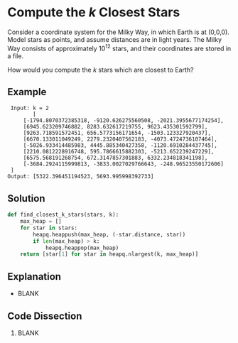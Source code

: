 # Compute the *k* Closest Stars
Consider a coordinate system for the Milky Way, in which Earth is at (0,0,0). Model stars as points, and assume distances are in light years. The Milky Way consists of approximately 10<sup>12</sup> stars, and their coordinates are stored in a file.

How would you compute the *k* stars which are closest to Earth?

## Example
```
 Input: k = 2
        [
     [-1794.8070372385318, -9120.626275560508, -2021.3955677174254],
     [6945.623209746882, 8283.632617219755, 9623.435301592799],
     [9263.718591572451, 656.5773156171654, -1503.123327920437],
     [6670.133011049249, 2279.2320407562183, -4073.4724736107464],
     [-5026.933414485983, 4445.885340427358, -1120.6910284437745],
     [2210.0812228916748, 595.7866615882303, -5213.652239247229],
     [6575.568191268754, 672.3147857301883, 6332.234818341198],
     [-3684.2924115999813, -3833.0027029766643, -248.96523550172606]
 ]
Output: [5322.396451194523, 5693.995998392733]
```

## Solution
```python
def find_closest_k_stars(stars, k):
    max_heap = []
    for star in stars:
        heapq.heappush(max_heap, (-star.distance, star))
        if len(max_heap) > k:
            heapq.heappop(max_heap)
    return [star[1] for star in heapq.nlargest(k, max_heap)]
```

## Explanation
* BLANK

## Code Dissection
1. BLANK